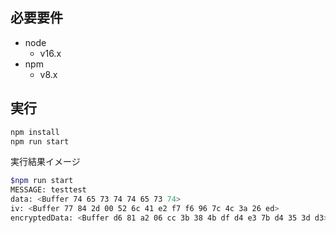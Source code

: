 ## 必要要件

* node
  * v16.x
* npm
  * v8.x

## 実行

```bash
npm install
npm run start
```
実行結果イメージ
```bash
$npm run start
MESSAGE: testtest
data: <Buffer 74 65 73 74 74 65 73 74>
iv: <Buffer 77 84 2d 00 52 6c 41 e2 f7 f6 96 7c 4c 3a 26 ed>
encryptedData: <Buffer d6 81 a2 06 cc 3b 38 4b df d4 e3 7b d4 35 3d d3>

```


